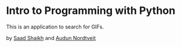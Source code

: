 # Intro to Programming with Python

This is an application to search for GIFs.

by [Saad Shaikh](http://saadshaikh.com) and [Audun Nordtveit](http://audunnordtveit.com)